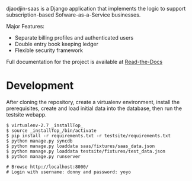 djaodjin-saas is a Django application that implements the logic to support
subscription-based Sofware-as-a-Service businesses.

Major Features:

- Separate billing profiles and authenticated users
- Double entry book keeping ledger
- Flexible security framework

Full documentation for the project is available at [Read-the-Docs](http://djaodjin-saas.readthedocs.org/)

Development
===========

After cloning the repository, create a virtualenv environment, install
the prerequisites, create and load initial data into the database, then
run the testsite webapp.

    $ virtualenv-2.7 _installTop_
    $ source _installTop_/bin/activate
    $ pip install -r requirements.txt -r testsite/requirements.txt
    $ python manage.py syncdb
    $ python manage.py loaddata saas/fixtures/saas_data.json
    $ python manage.py loaddata testsite/fixtures/test_data.json
    $ python manage.py runserver

    # Browse http://localhost:8000/
    # Login with username: donny and password: yoyo

